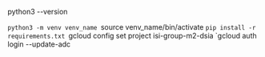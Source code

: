 python3 --version

`python3 -m venv venv_name
`source venv_name/bin/activate
`pip install -r requirements.txt
`gcloud config set project isi-group-m2-dsia
`gcloud auth login --update-adc